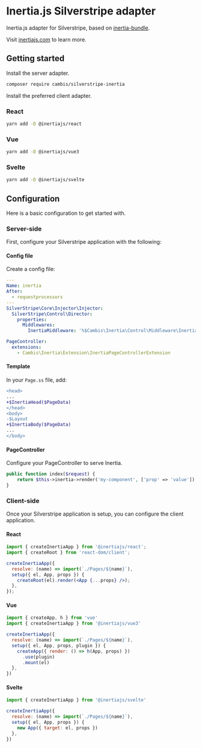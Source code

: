 # Inertia.js Silverstripe adapter
Inertia.js adapter for Silverstripe, based on [inertia-bundle](https://github.com/rompetomp/inertia-bundle/tree/master).

Visit [inertiajs.com](https://inertiajs.com/) to learn more.

## Getting started
Install the server adapter.

```sh
composer require cambis/silverstripe-inertia
```

Install the preferred client adapter.
### React
```sh
yarn add -D @inertiajs/react
```

### Vue
```sh
yarn add -D @inertiajs/vue3
```

### Svelte
```sh
yarn add -D @inertiajs/svelte
```

## Configuration
Here is a basic configuration to get started with.

### Server-side
First, configure your Silverstripe application with the following:
#### Config file
Create a config file:

```yaml
---
Name: inertia
After:
  - requestprocessors
---
SilverStripe\Core\Injector\Injector:
  SilverStripe\Control\Director:
    properties:
      Middlewares:
        InertiaMiddleware: '%$Cambis\Inertia\Control\Middleware\InertiaMiddleware'

PageController:
  extensions:
    - Cambis\Inertia\Extension\InertiaPageControllerExtension
```

#### Template
In your `Page.ss` file, add:

```diff
<head>
...
+$InertiaHead($PageData)
</head>
<body>
-$Layout
+$InertiaBody($PageData)
...
</body>
```

#### PageController
Configure your PageController to serve Inertia.
```php
public function index($request) {
    return $this->inertia->render('my-component', ['prop' => 'value']);
}
```

### Client-side
Once your Silverstripe application is setup, you can configure the client application.
#### React
```jsx
import { createInertiaApp } from '@inertiajs/react';
import { createRoot } from 'react-dom/client';

createInertiaApp({
  resolve: (name) => import(`./Pages/${name}`),
  setup({ el, App, props }) {
    createRoot(el).render(<App {...props} />);
  },
});
```

#### Vue
```jsx
import { createApp, h } from 'vue'
import { createInertiaApp } from '@inertiajs/vue3'

createInertiaApp({
  resolve: (name) => import(`./Pages/${name}`),
  setup({ el, App, props, plugin }) {
    createApp({ render: () => h(App, props) })
      .use(plugin)
      .mount(el)
  },
})
```

#### Svelte
```jsx
import { createInertiaApp } from '@inertiajs/svelte'

createInertiaApp({
  resolve: (name) => import(`./Pages/${name}`),
  setup({ el, App, props }) {
    new App({ target: el, props })
  },
})
```
